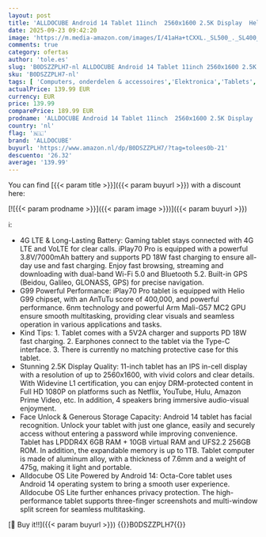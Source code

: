 ```yaml
---
layout: post
title: 'ALLDOCUBE Android 14 Tablet 11inch  2560x1600 2.5K Display  Helio G99 Octa-Core iPlay70 Pro with 4 Speakers  16GB RAM+256GB ROM/TF 1TB  4G LTE+5G WiFi+BT5.2  7000mAh  Widevine L1 NFE  GPS  Face Unlock'
date: 2025-09-23 09:42:20
image: 'https://m.media-amazon.com/images/I/41aHa+tCXXL._SL500_._SL400_.jpg'
comments: true
category: ofertas
author: 'tole.es'
slug: 'B0DSZZPLH7-nl ALLDOCUBE Android 14 Tablet 11inch 2560x1600 2.5K Display...'
sku: 'B0DSZZPLH7-nl'
tags: [ 'Computers, onderdelen & accessoires','Elektronica','Tablets','alldocube','🇳🇱', ]
actualPrice: 139.99 EUR
currency: EUR
price: 139.99
comparePrice: 189.99 EUR
prodname: 'ALLDOCUBE Android 14 Tablet 11inch  2560x1600 2.5K Display  Helio G99 Octa-Core iPlay70 Pro with 4 Speakers  16GB RAM+256GB ROM/TF 1TB  4G LTE+5G WiFi+BT5.2  7000mAh  Widevine L1 NFE  GPS  Face Unlock'
country: 'nl'
flag: '🇳🇱'
brand: 'ALLDOCUBE'
buyurl: 'https://www.amazon.nl/dp/B0DSZZPLH7/?tag=tolees0b-21'
descuento: '26.32'
average: '139.99'
---
```


You can find [{{< param title >}}]({{< param buyurl >}}) with a discount here:

[![{{< param prodname >}}]({{< param image >}})]({{< param buyurl >}})

ℹ️:

- 4G LTE & Long-Lasting Battery: Gaming tablet stays connected with 4G LTE and VoLTE for clear calls. iPlay70 Pro is equipped with a powerful 3.8V/7000mAh battery and supports PD 18W fast charging to ensure all-day use and fast charging. Enjoy fast browsing, streaming and downloading with dual-band Wi-Fi 5.0 and Bluetooth 5.2. Built-in GPS (Beidou, Galileo, GLONASS, GPS) for precise navigation.
- G99 Powerful Performance: iPlay70 Pro tablet is equipped with Helio G99 chipset, with an AnTuTu score of 400,000, and powerful performance. 6nm technology and powerful Arm Mali-G57 MC2 GPU ensure smooth multitasking, providing clear visuals and seamless operation in various applications and tasks.
- Kind Tips: 1. Tablet comes with a 5V2A charger and supports PD 18W fast charging. 2. Earphones connect to the tablet via the Type-C interface. 3. There is currently no matching protective case for this tablet.
- Stunning 2.5K Display Quality: 11-inch tablet has an IPS in-cell display with a resolution of up to 2560x1600, with vivid colors and clear details. With Widevine L1 certification, you can enjoy DRM-protected content in Full HD 1080P on platforms such as Netflix, YouTube, Hulu, Amazon Prime Video, etc. In addition, 4 speakers bring immersive audio-visual enjoyment.
- Face Unlock & Generous Storage Capacity: Android 14 tablet has facial recognition. Unlock your tablet with just one glance, easily and securely access without entering a password while improving convenience. Tablet has LPDDR4X 6GB RAM + 10GB virtual RAM and UFS2.2 256GB ROM. In addition, the expandable memory is up to 1TB. Tablet computer is made of aluminum alloy, with a thickness of 7.6mm and a weight of 475g, making it light and portable.
- Alldocube OS Lite Powered by Android 14: Octa-Core tablet uses Android 14 operating system to bring a smooth user experience. Alldocube OS Lite further enhances privacy protection. The high-performance tablet supports three-finger screenshots and multi-window split screen for seamless multitasking.

[🛒 Buy it!!]({{< param buyurl >}})
{{<world>}}B0DSZZPLH7{{</world>}}
